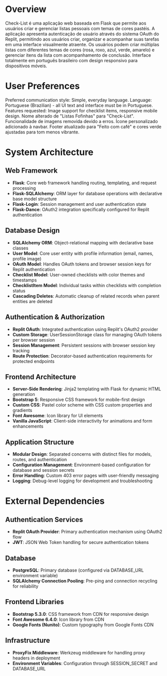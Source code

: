 # Overview

Check-List é uma aplicação web baseada em Flask que permite aos usuários criar e gerenciar listas pessoais com temas de cores pastéis. A aplicação apresenta autenticação de usuário através do sistema OAuth do Replit, permitindo aos usuários criar, organizar e acompanhar suas tarefas em uma interface visualmente atraente. Os usuários podem criar múltiplas listas com diferentes temas de cores (rosa, roxo, azul, verde, amarelo) e gerenciar itens da lista com acompanhamento de conclusão. Interface totalmente em português brasileiro com design responsivo para dispositivos móveis.

# User Preferences

Preferred communication style: Simple, everyday language.
Language: Portuguese (Brazilian) - all UI text and interface must be in Portuguese.
Features requested: Image support for checklist items, responsive mobile design.
Nome alterado de "Listas Fofinhas" para "Check-List".
Funcionalidade de imagens removida devido a erros.
Ícone personalizado adicionado à navbar.
Footer atualizado para "Feito com café" e cores verde ajustadas para tom menos vibrante.

# System Architecture

## Web Framework
- **Flask**: Core web framework handling routing, templating, and request processing
- **Flask-SQLAlchemy**: ORM layer for database operations with declarative base model structure
- **Flask-Login**: Session management and user authentication state
- **Flask-Dance**: OAuth2 integration specifically configured for Replit authentication

## Database Design
- **SQLAlchemy ORM**: Object-relational mapping with declarative base classes
- **User Model**: Core user entity with profile information (email, names, profile image)
- **OAuth Model**: Handles OAuth tokens and browser session keys for Replit authentication
- **Checklist Model**: User-owned checklists with color themes and timestamps
- **ChecklistItem Model**: Individual tasks within checklists with completion status
- **Cascading Deletes**: Automatic cleanup of related records when parent entities are deleted

## Authentication & Authorization
- **Replit OAuth**: Integrated authentication using Replit's OAuth2 provider
- **Custom Storage**: UserSessionStorage class for managing OAuth tokens per browser session
- **Session Management**: Persistent sessions with browser session key tracking
- **Route Protection**: Decorator-based authentication requirements for protected endpoints

## Frontend Architecture
- **Server-Side Rendering**: Jinja2 templating with Flask for dynamic HTML generation
- **Bootstrap 5**: Responsive CSS framework for mobile-first design
- **Custom CSS**: Pastel color scheme with CSS custom properties and gradients
- **Font Awesome**: Icon library for UI elements
- **Vanilla JavaScript**: Client-side interactivity for animations and form enhancements

## Application Structure
- **Modular Design**: Separated concerns with distinct files for models, routes, and authentication
- **Configuration Management**: Environment-based configuration for database and session secrets
- **Error Handling**: Custom 403 error pages with user-friendly messaging
- **Logging**: Debug-level logging for development and troubleshooting

# External Dependencies

## Authentication Services
- **Replit OAuth Provider**: Primary authentication mechanism using OAuth2 flow
- **JWT**: JSON Web Token handling for secure authentication tokens

## Database
- **PostgreSQL**: Primary database (configured via DATABASE_URL environment variable)
- **SQLAlchemy Connection Pooling**: Pre-ping and connection recycling for reliability

## Frontend Libraries
- **Bootstrap 5.3.0**: CSS framework from CDN for responsive design
- **Font Awesome 6.4.0**: Icon library from CDN
- **Google Fonts (Nunito)**: Custom typography from Google Fonts CDN

## Infrastructure
- **ProxyFix Middleware**: Werkzeug middleware for handling proxy headers in deployment
- **Environment Variables**: Configuration through SESSION_SECRET and DATABASE_URL